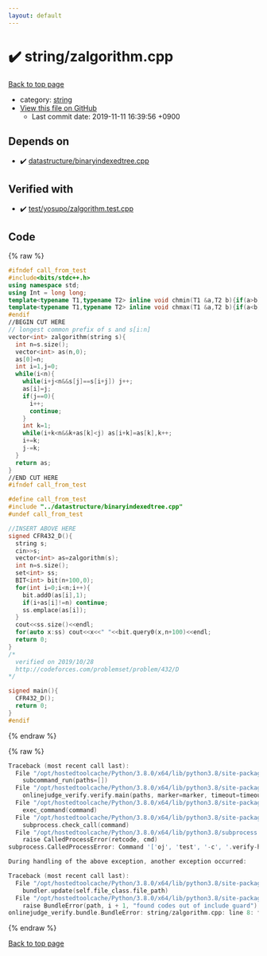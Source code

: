 ```yaml
---
layout: default
---
```


<!-- mathjax config similar to math.stackexchange -->
<script type="text/javascript" async
  src="https://cdnjs.cloudflare.com/ajax/libs/mathjax/2.7.5/MathJax.js?config=TeX-MML-AM_CHTML">
</script>
<script type="text/x-mathjax-config">
  MathJax.Hub.Config({
    TeX: { equationNumbers: { autoNumber: "AMS" }},
    tex2jax: {
      inlineMath: [ ['$','$'] ],
      processEscapes: true
    },
    "HTML-CSS": { matchFontHeight: false },
    displayAlign: "left",
    displayIndent: "2em"
  });
</script>

<script type="text/javascript" src="https://cdnjs.cloudflare.com/ajax/libs/jquery/3.4.1/jquery.min.js"></script>
<script src="https://cdn.jsdelivr.net/npm/jquery-balloon-js@1.1.2/jquery.balloon.min.js" integrity="sha256-ZEYs9VrgAeNuPvs15E39OsyOJaIkXEEt10fzxJ20+2I=" crossorigin="anonymous"></script>
<script type="text/javascript" src="../../assets/js/copy-button.js"></script>
<link rel="stylesheet" href="../../assets/css/copy-button.css" />


# :heavy_check_mark: string/zalgorithm.cpp

<a href="../../index.html">Back to top page</a>

* category: <a href="../../index.html#b45cffe084dd3d20d928bee85e7b0f21">string</a>
* <a href="{{ site.github.repository_url }}/blob/master/string/zalgorithm.cpp">View this file on GitHub</a>
    - Last commit date: 2019-11-11 16:39:56 +0900




## Depends on

* :heavy_check_mark: <a href="../datastructure/binaryindexedtree.cpp.html">datastructure/binaryindexedtree.cpp</a>


## Verified with

* :heavy_check_mark: <a href="../../verify/test/yosupo/zalgorithm.test.cpp.html">test/yosupo/zalgorithm.test.cpp</a>


## Code

<a id="unbundled"></a>
{% raw %}
```cpp
#ifndef call_from_test
#include<bits/stdc++.h>
using namespace std;
using Int = long long;
template<typename T1,typename T2> inline void chmin(T1 &a,T2 b){if(a>b) a=b;}
template<typename T1,typename T2> inline void chmax(T1 &a,T2 b){if(a<b) a=b;}
#endif
//BEGIN CUT HERE
// longest common prefix of s and s[i:n]
vector<int> zalgorithm(string s){
  int n=s.size();
  vector<int> as(n,0);
  as[0]=n;
  int i=1,j=0;
  while(i<n){
    while(i+j<n&&s[j]==s[i+j]) j++;
    as[i]=j;
    if(j==0){
      i++;
      continue;
    }
    int k=1;
    while(i+k<n&&k+as[k]<j) as[i+k]=as[k],k++;
    i+=k;
    j-=k;
  }
  return as;
}
//END CUT HERE
#ifndef call_from_test

#define call_from_test
#include "../datastructure/binaryindexedtree.cpp"
#undef call_from_test

//INSERT ABOVE HERE
signed CFR432_D(){
  string s;
  cin>>s;
  vector<int> as=zalgorithm(s);
  int n=s.size();
  set<int> ss;
  BIT<int> bit(n+100,0);
  for(int i=0;i<n;i++){
    bit.add0(as[i],1);
    if(i+as[i]!=n) continue;
    ss.emplace(as[i]);
  }
  cout<<ss.size()<<endl;
  for(auto x:ss) cout<<x<<" "<<bit.query0(x,n+100)<<endl;
  return 0;
}
/*
  verified on 2019/10/28
  http://codeforces.com/problemset/problem/432/D
*/

signed main(){
  CFR432_D();
  return 0;
}
#endif

```
{% endraw %}

<a id="bundled"></a>
{% raw %}
```cpp
Traceback (most recent call last):
  File "/opt/hostedtoolcache/Python/3.8.0/x64/lib/python3.8/site-packages/onlinejudge_verify/main.py", line 173, in main
    subcommand_run(paths=[])
  File "/opt/hostedtoolcache/Python/3.8.0/x64/lib/python3.8/site-packages/onlinejudge_verify/main.py", line 70, in subcommand_run
    onlinejudge_verify.verify.main(paths, marker=marker, timeout=timeout)
  File "/opt/hostedtoolcache/Python/3.8.0/x64/lib/python3.8/site-packages/onlinejudge_verify/verify.py", line 87, in main
    exec_command(command)
  File "/opt/hostedtoolcache/Python/3.8.0/x64/lib/python3.8/site-packages/onlinejudge_verify/verify.py", line 26, in exec_command
    subprocess.check_call(command)
  File "/opt/hostedtoolcache/Python/3.8.0/x64/lib/python3.8/subprocess.py", line 364, in check_call
    raise CalledProcessError(retcode, cmd)
subprocess.CalledProcessError: Command '['oj', 'test', '-c', '.verify-helper/cache/c36a49005ac83bc17634badc8dd1bcb9/a.out', '-d', '.verify-helper/cache/c36a49005ac83bc17634badc8dd1bcb9/test', '-e', '\'"1e-8"\'']' returned non-zero exit status 2.

During handling of the above exception, another exception occurred:

Traceback (most recent call last):
  File "/opt/hostedtoolcache/Python/3.8.0/x64/lib/python3.8/site-packages/onlinejudge_verify/docs.py", line 345, in write_contents
    bundler.update(self.file_class.file_path)
  File "/opt/hostedtoolcache/Python/3.8.0/x64/lib/python3.8/site-packages/onlinejudge_verify/bundle.py", line 125, in update
    raise BundleError(path, i + 1, "found codes out of include guard")
onlinejudge_verify.bundle.BundleError: string/zalgorithm.cpp: line 8: found codes out of include guard

```
{% endraw %}

<a href="../../index.html">Back to top page</a>

